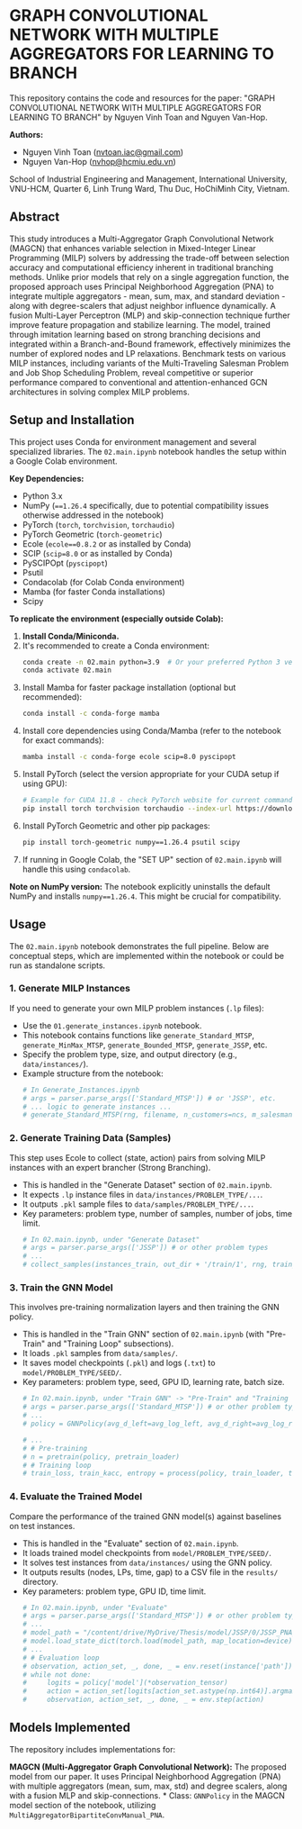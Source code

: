 # GRAPH CONVOLUTIONAL NETWORK WITH MULTIPLE AGGREGATORS FOR LEARNING TO BRANCH

This repository contains the code and resources for the paper: "GRAPH CONVOLUTIONAL NETWORK WITH MULTIPLE AGGREGATORS FOR LEARNING TO BRANCH" by Nguyen Vinh Toan and Nguyen Van-Hop.

**Authors:**
*   Nguyen Vinh Toan ([nvtoan.iac@gmail.com](mailto:nvtoan.iac@gmail.com))
*   Nguyen Van-Hop ([nvhop@hcmiu.edu.vn](mailto:nvhop@hcmiu.edu.vn))

School of Industrial Engineering and Management,
International University, VNU-HCM,
Quarter 6, Linh Trung Ward, Thu Duc, HoChiMinh City, Vietnam.

## Abstract

This study introduces a Multi-Aggregator Graph Convolutional Network (MAGCN) that enhances variable selection in Mixed-Integer Linear Programming (MILP) solvers by addressing the trade-off between selection accuracy and computational efficiency inherent in traditional branching methods. Unlike prior models that rely on a single aggregation function, the proposed approach uses Principal Neighborhood Aggregation (PNA) to integrate multiple aggregators - mean, sum, max, and standard deviation - along with degree-scalers that adjust neighbor influence dynamically. A fusion Multi-Layer Perceptron (MLP) and skip-connection technique further improve feature propagation and stabilize learning. The model, trained through imitation learning based on strong branching decisions and integrated within a Branch-and-Bound framework, effectively minimizes the number of explored nodes and LP relaxations. Benchmark tests on various MILP instances, including variants of the Multi-Traveling Salesman Problem and Job Shop Scheduling Problem, reveal competitive or superior performance compared to conventional and attention-enhanced GCN architectures in solving complex MILP problems.


## Setup and Installation

This project uses Conda for environment management and several specialized libraries. The `02.main.ipynb` notebook handles the setup within a Google Colab environment.

**Key Dependencies:**

*   Python 3.x
*   NumPy (`==1.26.4` specifically, due to potential compatibility issues otherwise addressed in the notebook)
*   PyTorch (`torch`, `torchvision`, `torchaudio`)
*   PyTorch Geometric (`torch-geometric`)
*   Ecole (`ecole==0.8.2` or as installed by Conda)
*   SCIP (`scip=8.0` or as installed by Conda)
*   PySCIPOpt (`pyscipopt`)
*   Psutil
*   Condacolab (for Colab Conda environment)
*   Mamba (for faster Conda installations)
*   Scipy

**To replicate the environment (especially outside Colab):**

1.  **Install Conda/Miniconda.**
2.  It's recommended to create a Conda environment:
    ```bash
    conda create -n 02.main python=3.9  # Or your preferred Python 3 version
    conda activate 02.main
    ```
3.  Install Mamba for faster package installation (optional but recommended):
    ```bash
    conda install -c conda-forge mamba
    ```
4.  Install core dependencies using Conda/Mamba (refer to the notebook for exact commands):
    ```bash
    mamba install -c conda-forge ecole scip=8.0 pyscipopt
    ```
5.  Install PyTorch (select the version appropriate for your CUDA setup if using GPU):
    ```bash
    # Example for CUDA 11.8 - check PyTorch website for current commands
    pip install torch torchvision torchaudio --index-url https://download.pytorch.org/whl/cu118
    ```
6.  Install PyTorch Geometric and other pip packages:
    ```bash
    pip install torch-geometric numpy==1.26.4 psutil scipy
    ```
7.  If running in Google Colab, the "SET UP" section of `02.main.ipynb` will handle this using `condacolab`.

**Note on NumPy version:** The notebook explicitly uninstalls the default NumPy and installs `numpy==1.26.4`. This might be crucial for compatibility.

## Usage

The `02.main.ipynb` notebook demonstrates the full pipeline. Below are conceptual steps, which are implemented within the notebook or could be run as standalone scripts.

### 1. Generate MILP Instances 

If you need to generate your own MILP problem instances (`.lp` files):
*   Use the `01.generate_instances.ipynb` notebook.
*   This notebook contains functions like `generate_Standard_MTSP`, `generate_MinMax_MTSP`, `generate_Bounded_MTSP`, `generate_JSSP`, etc.
*   Specify the problem type, size, and output directory (e.g., `data/instances/`).
*   Example structure from the notebook:
    ```python
    # In Generate_Instances.ipynb
    # args = parser.parse_args(['Standard_MTSP']) # or 'JSSP', etc.
    # ... logic to generate instances ...
    # generate_Standard_MTSP(rng, filename, n_customers=ncs, m_salesman=nsm)
    ```

### 2. Generate Training Data (Samples)

This step uses Ecole to collect (state, action) pairs from solving MILP instances with an expert brancher (Strong Branching).
*   This is handled in the "Generate Dataset" section of `02.main.ipynb`.
*   It expects `.lp` instance files in `data/instances/PROBLEM_TYPE/...`.
*   It outputs `.pkl` sample files to `data/samples/PROBLEM_TYPE/...`.
*   Key parameters: problem type, number of samples, number of jobs, time limit.
    ```python
    # In 02.main.ipynb, under "Generate Dataset"
    # args = parser.parse_args(['JSSP']) # or other problem types
    # ...
    # collect_samples(instances_train, out_dir + '/train/1', rng, train_size, ...)
    ```

### 3. Train the GNN Model

This involves pre-training normalization layers and then training the GNN policy.
*   This is handled in the "Train GNN" section of `02.main.ipynb` (with "Pre-Train" and "Training Loop" subsections).
*   It loads `.pkl` samples from `data/samples/`.
*   It saves model checkpoints (`.pkl`) and logs (`.txt`) to `model/PROBLEM_TYPE/SEED/`.
*   Key parameters: problem type, seed, GPU ID, learning rate, batch size.
    ```python
    # In 02.main.ipynb, under "Train GNN" -> "Pre-Train" and "Training Loop"
    # args = parser.parse_args(['Standard_MTSP']) # or other problem types
    # ...
    # policy = GNNPolicy(avg_d_left=avg_log_left, avg_d_right=avg_log_right).to(device)

    # ...
    # # Pre-training
    # n = pretrain(policy, pretrain_loader)
    # # Training loop
    # train_loss, train_kacc, entropy = process(policy, train_loader, top_k, optimizer)
    ```

### 4. Evaluate the Trained Model

Compare the performance of the trained GNN model(s) against baselines on test instances.
*   This is handled in the "Evaluate" section of `02.main.ipynb`.
*   It loads trained model checkpoints from `model/PROBLEM_TYPE/SEED/`.
*   It solves test instances from `data/instances/` using the GNN policy.
*   It outputs results (nodes, LPs, time, gap) to a CSV file in the `results/` directory.
*   Key parameters: problem type, GPU ID, time limit.
    ```python
    # In 02.main.ipynb, under "Evaluate"
    # args = parser.parse_args(['Standard_MTSP']) # or other problem types
    # ...
    # model_path = "/content/drive/MyDrive/Thesis/model/JSSP/0/JSSP_PNA_train_PARAM.pkl" # Example
    # model.load_state_dict(torch.load(model_path, map_location=device))
    # ...
    # # Evaluation loop
    # observation, action_set, _, done, _ = env.reset(instance['path'])
    # while not done:
    #     logits = policy['model'](*observation_tensor)
    #     action = action_set[logits[action_set.astype(np.int64)].argmax()]
    #     observation, action_set, _, done, _ = env.step(action)
    ```

## Models Implemented

The repository includes implementations for:

**MAGCN (Multi-Aggregator Graph Convolutional Network):** The proposed model from our paper. It uses Principal Neighborhood Aggregation (PNA) with multiple aggregators (mean, sum, max, std) and degree scalers, along with a fusion MLP and skip-connections.
    *   Class: `GNNPolicy` in the MAGCN model section of the notebook, utilizing `MultiAggregatorBipartiteConvManual_PNA`.
